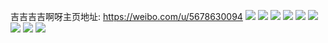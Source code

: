 吉吉吉吉啊呀主页地址: https://weibo.com/u/5678630094 
![](https://wx4.sinaimg.cn/mw2000/006ciX5Yly1h9jixkmgycj30u01407en.jpg) 
![](https://wx4.sinaimg.cn/mw2000/006ciX5Yly1h9iw2wnsamj31ma25snpd.jpg) 
![](https://wx4.sinaimg.cn/mw2000/006ciX5Yly1h9iw2xlis9j31cn25qu0x.jpg) 
![](https://wx4.sinaimg.cn/mw2000/006ciX5Yly1h9hmnn0agxj30ls0gbabm.jpg) 
![](https://wx4.sinaimg.cn/mw2000/006ciX5Yly1h9hmoiel3hj30jg0pxjwt.jpg) 
![](https://wx4.sinaimg.cn/mw2000/006ciX5Yly1h98zo9b563j31171dlk3f.jpg) 
![](https://wx4.sinaimg.cn/mw2000/006ciX5Yly1h8l9npezdxj30r910b7d2.jpg) 
![](https://wx4.sinaimg.cn/mw2000/006ciX5Yly1h7q1qobta1j30u0161qf0.jpg) 
![](https://wx4.sinaimg.cn/mw2000/006ciX5Yly1h7gf1nisayj30u0140td4.jpg) 
